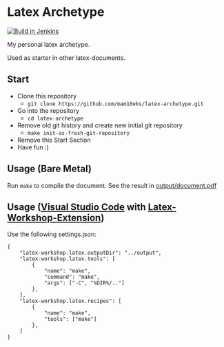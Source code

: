 # Latex Archetype

[![Build in Jenkins](https://jenkins.empty-stack.com/statusbadges-build/icon?job=build_projects/latex/latex-archetype-builds/master)](https://jenkins.empty-stack.com/job/build_projects/job/latex/job/latex-archetype-builds/job/master/)

My personal latex archetype.

Used as starter in other latex-documents.


## Start

- Clone this repository
  - `git clone https://github.com/mam10eks/latex-archetype.git`
- Go into the repository
  - `cd latex-archetype`
- Remove old git history and create new initial git repository
  - `make init-as-fresh-git-repository`
- Remove this Start Section
- Have fun :)

## Usage (Bare Metal)

Run `make` to compile the document.
See the result in [output/document.pdf](output/document.pdf)

## Usage ([Visual Studio Code](https://code.visualstudio.com/) with [Latex-Workshop-Extension](https://marketplace.visualstudio.com/items?itemName=James-Yu.latex-workshop))

Use the following settings.json:
```
{
    "latex-workshop.latex.outputDir": "../output",
    "latex-workshop.latex.tools": [
        {
            "name": "make",
            "command": "make",
            "args": ["-C", "%DIR%/.."]
        },
    ],
    "latex-workshop.latex.recipes": [
        {
            "name": "make",
            "tools": ["make"]
        },
    ]
}
```
